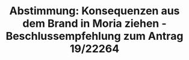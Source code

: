 ---
abstimmung:
  abstimmung: 1
  bundestagssitzung: 177
  datum: 18. September 2020
  legislaturperiode: 19
categories:
- Todo
data:
- title: Abstimmungsergebnis 20200918_1-data.pdf
  url: /res/2021-btw/abstimmungsergebnisse/20200918_1-data.pdf
- title: Abstimmungsergebnis 20200918_1_xls-data.xlsx
  url: /res/2021-btw/abstimmungsergebnisse/20200918_1_xls-data.xlsx
- title: Abstimmungsergebnis 20200918_1_xls-data.csv
  url: /res/2021-btw/abstimmungsergebnisse/csv/20200918_1_xls-data.csv
documents:
- local: /res/2021-btw/drucksachen/22264.pdf
  title: Drucksache 19/22264
  url: https://dip21.bundestag.de/dip21/btd/19/222/1922264.pdf
- local: /res/2021-btw/drucksachen/22579.pdf
  title: Drucksache 19/22579
  url: https://dip21.bundestag.de/dip21/btd/19/225/1922579.pdf
ergebnis:
  AfD:
    enthaltung: 0
    gesamt: 89
    ja: 67
    nein: 0
    nichtabgegeben: 22
    ungueltig: 0
  Bündnis 90/Die Grünen:
    enthaltung: 58
    gesamt: 67
    ja: 0
    nein: 1
    nichtabgegeben: 8
    ungueltig: 0
  Die Linke:
    enthaltung: 0
    gesamt: 69
    ja: 0
    nein: 58
    nichtabgegeben: 11
    ungueltig: 0
  FDP:
    enthaltung: 0
    gesamt: 80
    ja: 72
    nein: 0
    nichtabgegeben: 8
    ungueltig: 0
  cdu/csu:
    enthaltung: 0
    gesamt: 246
    ja: 212
    nein: 0
    nichtabgegeben: 34
    ungueltig: 0
  file: 20200918_1_xls-data.xlsx
  fraktionslos:
    enthaltung: 1
    gesamt: 6
    ja: 1
    nein: 0
    nichtabgegeben: 4
    ungueltig: 0
  spd:
    enthaltung: 2
    gesamt: 152
    ja: 124
    nein: 0
    nichtabgegeben: 26
    ungueltig: 0
layout: abstimmung
links:
- title: Link zu bundestag.de
  url: https://www.bundestag.de/parlament/plenum/abstimmung/abstimmung?id=686
preview: 'Deutscher Bundestag


  177. Sitzung des Deutschen Bundestages

  am Freitag, 18. September 2020


  Endgültiges Ergebnis der Namentlichen Abstimmung Nr. 1


  Beschlussempfehlung des Ausschusses für Inneres und Heimat (4. Ausschuss)

  zu dem Antrag der Abgeordneten Ulla Jelpke, Heike Hänsel, Michel Brandt, weiterer

  Abgeordneter und der Fraktion DIE LINKE.

  Konsequenzen aus dem Brand in Moria ziehen - Lager auf den griechischen Inseln auflösen

  und Geflüchtete in Deutschland aufnehmen

  - Drucksachen 19/22264 und 19/22579 -'
tags:
- Todo
title: 'Abstimmung: Konsequenzen aus dem Brand in Moria ziehen - Beschlussempfehlung
  zum Antrag 19/22264'
---